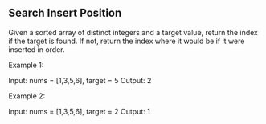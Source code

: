 ## Search Insert Position

Given a sorted array of distinct integers and a target value, return the index if the target is found. If not, return the index where it would be if it were inserted in order.

Example 1:

Input: nums = [1,3,5,6], target = 5
Output: 2

Example 2:

Input: nums = [1,3,5,6], target = 2
Output: 1
